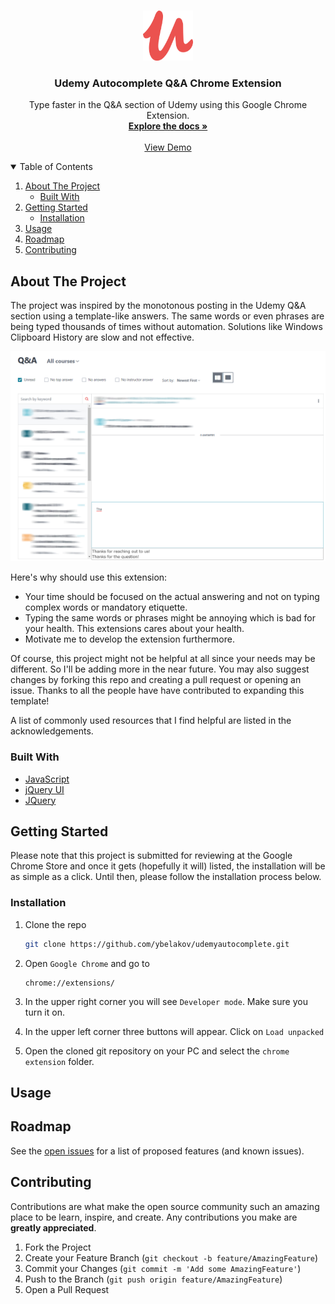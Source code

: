 <!-- PROJECT LOGO -->
<br />
<p align="center">
  <a href="https://github.com/ybelakov/udemyautocomplete">
    <img src="chrome extension/icon.png" alt="Logo" width="80" height="80">
  </a>

  <h3 align="center">Udemy Autocomplete Q&A Chrome Extension</h3>

  <p align="center">
    Type faster in the Q&A section of Udemy using this Google Chrome Extension.
    <br />
    <a href="#usage"><strong>Explore the docs »</strong></a>
    <br />
    <br />
    <a href="https://github.com/ybelakov/udemyautocomplete">View Demo</a>
  </p>
</p>



<!-- TABLE OF CONTENTS -->
<details open="open">
  <summary>Table of Contents</summary>
  <ol>
    <li>
      <a href="#about-the-project">About The Project</a>
      <ul>
        <li><a href="#built-with">Built With</a></li>
      </ul>
    </li>
    <li>
      <a href="#getting-started">Getting Started</a>
      <ul>
        <li><a href="#installation">Installation</a></li>
      </ul>
    </li>
    <li><a href="#usage">Usage</a></li>
    <li><a href="#roadmap">Roadmap</a></li>
    <li><a href="#contributing">Contributing</a></li>
  </ol>
</details>



<!-- ABOUT THE PROJECT -->
## About The Project
The project was inspired by the monotonous posting in the Udemy Q&A section using a template-like answers. The same words or even phrases are being typed thousands of times    without automation. Solutions like Windows Clipboard History are slow and not effective.

<img src="/images/screenshot.png" alt="Udemy Autocomplete Screen Shot" style="max-width:100%;">


Here's why should use this extension:
* Your time should be focused on the actual answering and not on typing complex words or mandatory etiquette.
* Typing the same words or phrases might be annoying which is bad for your health. This extensions cares about your health.
* Motivate me to develop the extension furthermore.

Of course, this project might not be helpful at all since your needs may be different. So I'll be adding more in the near future. You may also suggest changes by forking this repo and creating a pull request or opening an issue. Thanks to all the people have have contributed to expanding this template!

A list of commonly used resources that I find helpful are listed in the acknowledgements.

### Built With
* [JavaScript](https://www.javascript.com/)
* [jQuery UI](https://jqueryui.com/)
* [JQuery](https://jquery.com)




<!-- GETTING STARTED -->
## Getting Started

Please note that this project is submitted for reviewing at the Google Chrome Store and once it gets (hopefully it will) listed, the installation will be as simple as a click.
Until then, please follow the installation process below.

### Installation

1. Clone the repo
   ```sh
   git clone https://github.com/ybelakov/udemyautocomplete.git
   ```
2. Open `Google Chrome` and go to 
   ```
   chrome://extensions/
   ```
3. In the upper right corner you will see `Developer mode`. Make sure you turn it on.

3. In the upper left corner three buttons will appear. Click on `Load unpacked`
4. Open the cloned git repository on your PC and select the `chrome extension` folder.
  



<!-- USAGE EXAMPLES -->
## Usage





<!-- ROADMAP -->
## Roadmap

See the [open issues](https://github.com/ybelakov/udemyautocomplete/issues) for a list of proposed features (and known issues).



<!-- CONTRIBUTING -->
## Contributing

Contributions are what make the open source community such an amazing place to be learn, inspire, and create. Any contributions you make are **greatly appreciated**.

1. Fork the Project
2. Create your Feature Branch (`git checkout -b feature/AmazingFeature`)
3. Commit your Changes (`git commit -m 'Add some AmazingFeature'`)
4. Push to the Branch (`git push origin feature/AmazingFeature`)
5. Open a Pull Request
